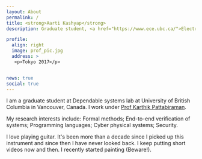 ```yaml
---
layout: About
permalink: /
title: <strong>Aarti Kashyap</strong>
description: Graduate student, <a href="https://www.ece.ubc.ca/">Electrical and Computer Engineering, University of British Columbia</a>

profile:
  align: right
  image: prof_pic.jpg
  address: >
   <p>Tokyo 2017</p>


news: true
social: true
---
```


I am a graduate student at Dependable systems lab at University of British Columbia in Vancouver, Canada. I work under [Prof Karthik Pattabiraman](http://blogs.ubc.ca/karthik/).

My research interests include: Formal methods; End-to-end verification of systems; Programming languages; Cyber physical systems; Security.

I love playing guitar. It's been more than a decade since I picked up this instrument and since then I have never looked back. I keep putting short videos now and then. I recently started painting (Beware!).
